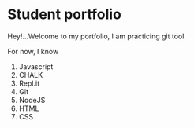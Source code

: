 # Student portfolio

Hey!...Welcome to my portfolio, I am practicing git tool.

For now, I know

1. Javascript
2. CHALK
3. Repl.it
4. Git
5. NodeJS
6. HTML
7. CSS